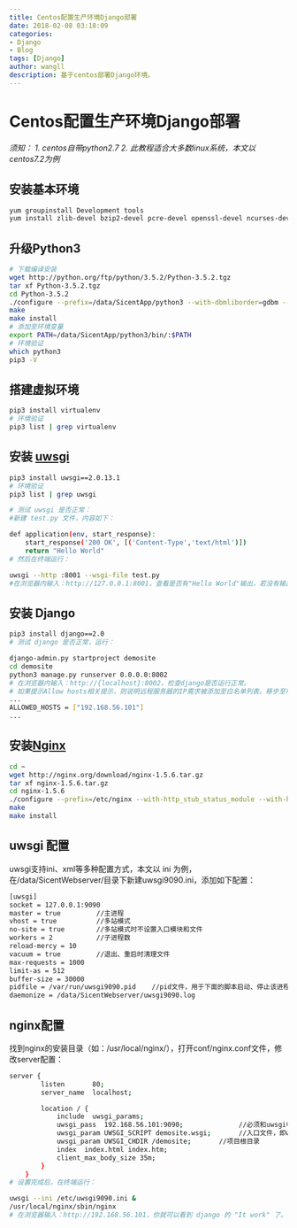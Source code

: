 ```yaml
---
title: Centos配置生产环境Django部署
date: 2018-02-08 03:18:09
categories: 
- Django
- Blog
tags: [Django]
author: wangll
description: 基于centos部署Django环境。
---
```

# Centos配置生产环境Django部署

*须知：*
*1. centos自带python2.7*
*2. 此教程适合大多数linux系统，本文以centos7.2为例*

## 安装基本环境

``` bash
yum groupinstall Development tools
yum install zlib-devel bzip2-devel pcre-devel openssl-devel ncurses-devel sqlite-devel readline-devel tk-devel
```

## 升级Python3

``` bash
# 下载编译安装
wget http://python.org/ftp/python/3.5.2/Python-3.5.2.tgz
tar xf Python-3.5.2.tgz
cd Python-3.5.2
./configure --prefix=/data/SicentApp/python3 --with-dbmliborder=gdbm --with-ssl
make
make install
# 添加至环境变量
export PATH=/data/SicentApp/python3/bin/:$PATH
# 环境验证
which python3
pip3 -V
```

## 搭建虚拟环境

``` bash
pip3 install virtualenv
# 环境验证
pip3 list | grep virtualenv
```

## 安装 [uwsgi](http://uwsgi-docs.readthedocs.io/en/latest/Options.html)

``` bash
pip3 install uwsgi==2.0.13.1
# 环境验证
pip3 list | grep uwsgi

# 测试 uwsgi 是否正常：
#新建 test.py 文件，内容如下：

def application(env, start_response):
    start_response('200 OK', [('Content-Type','text/html')])
    return "Hello World"
# 然后在终端运行：

uwsgi --http :8001 --wsgi-file test.py
#在浏览器内输入：http://127.0.0.1:8001，查看是否有"Hello World"输出，若没有输出，请检查你的安装过程。
```

## 安装 Django

``` bash
pip3 install django==2.0
# 测试 django 是否正常，运行：

django-admin.py startproject demosite
cd demosite
python3 manage.py runserver 0.0.0.0:8002
# 在浏览器内输入：http://{localhost}:8002，检查django是否运行正常。
# 如果提示Allow hosts相关提示，则说明远程服务器的IP需求被添加至白名单列表。移步至项目目录下修改setting.py文件
...
ALLOWED_HOSTS = ["192.168.56.101"]
...
```

## 安装[Nginx](http://www.runoob.com/linux/nginx-install-setup.html)

``` bash
cd ~
wget http://nginx.org/download/nginx-1.5.6.tar.gz
tar xf nginx-1.5.6.tar.gz
cd nginx-1.5.6
./configure --prefix=/etc/nginx --with-http_stub_status_module --with-http_gzip_static_module
make
make install
```

## uwsgi 配置

uwsgi支持ini、xml等多种配置方式，本文以 ini 为例， 在/data/SicentWebserver/目录下新建uwsgi9090.ini，添加如下配置：

``` bash
[uwsgi]
socket = 127.0.0.1:9090
master = true         //主进程
vhost = true          //多站模式
no-site = true        //多站模式时不设置入口模块和文件
workers = 2           //子进程数
reload-mercy = 10
vacuum = true         //退出、重启时清理文件
max-requests = 1000
limit-as = 512
buffer-size = 30000
pidfile = /var/run/uwsgi9090.pid    //pid文件，用于下面的脚本启动、停止该进程
daemonize = /data/SicentWebserver/uwsgi9090.log
```

## nginx配置

找到nginx的安装目录（如：/usr/local/nginx/），打开conf/nginx.conf文件，修改server配置：

``` bash
server {
        listen       80;
        server_name  localhost;

        location / {
            include  uwsgi_params;
            uwsgi_pass  192.168.56.101:9090;              //必须和uwsgi中的设置一致
            uwsgi_param UWSGI_SCRIPT demosite.wsgi;       //入口文件，即wsgi.py相对于项目根目录的位置，“.”相当于一层目录
            uwsgi_param UWSGI_CHDIR /demosite;       //项目根目录
            index  index.html index.htm;
            client_max_body_size 35m;
        }
    }
# 设置完成后，在终端运行：

uwsgi --ini /etc/uwsgi9090.ini &
/usr/local/nginx/sbin/nginx
# 在浏览器输入：http://192.168.56.101，你就可以看到 django 的 "It work" 了。
```